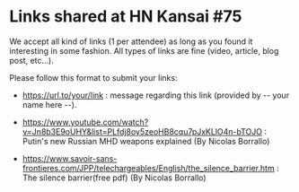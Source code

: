 Links shared at HN Kansai #75
=============================

We accept all kind of links (1 per attendee) as long as you found it interesting in some fashion. All types of links are fine (video, article, blog post, etc...). 

Please follow this format to submit your links:
- https://url.to/your/link : message regarding this link (provided by -- your name here --).

- https://www.youtube.com/watch?v=Jn8b3E9oUHY&list=PLfdj8oy5zeoHB8cqu7pJxKLlO4n-bTOJO : Putin's new Russian MHD weapons explained (By Nicolas Borrallo)

- https://www.savoir-sans-frontieres.com/JPP/telechargeables/English/the_silence_barrier.htm : The silence barrier(free pdf) (By Nicolas Borrallo)
